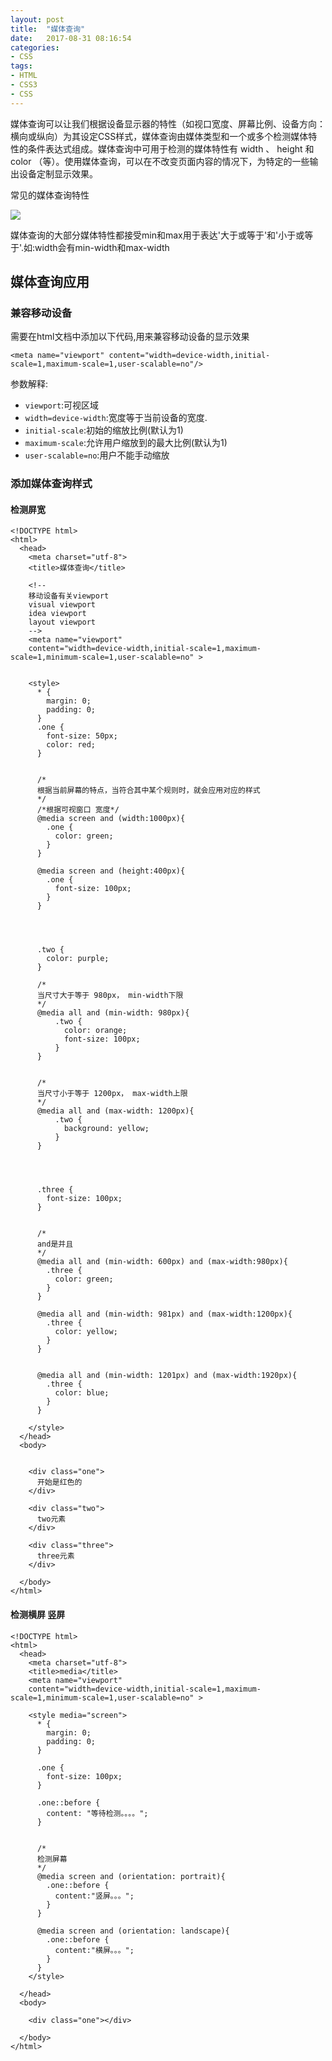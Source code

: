 ```yaml
---
layout: post
title:  "媒体查询"
date:   2017-08-31 08:16:54
categories:
- CSS
tags:
- HTML
- CSS3
- CSS
---
```




媒体查询可以让我们根据设备显示器的特性（如视口宽度、屏幕比例、设备方向：横向或纵向）为其设定CSS样式，媒体查询由媒体类型和一个或多个检测媒体特性的条件表达式组成。媒体查询中可用于检测的媒体特性有 width 、 height 和 color （等）。使用媒体查询，可以在不改变页面内容的情况下，为特定的一些输出设备定制显示效果。





常见的媒体查询特性

![](http://assets.qipo.net/media.jpg)

媒体查询的大部分媒体特性都接受min和max用于表达'大于或等于'和'小于或等于'.如:width会有min-width和max-width

## 媒体查询应用

### 兼容移动设备

需要在html文档中添加以下代码,用来兼容移动设备的显示效果

```
<meta name="viewport" content="width=device-width,initial-scale=1,maximum-scale=1,user-scalable=no"/>
```

参数解释:

- `viewport`:可视区域
- `width=device-width`:宽度等于当前设备的宽度.
- `initial-scale`:初始的缩放比例(默认为1)
- `maximum-scale`:允许用户缩放到的最大比例(默认为1)
- `user-scalable=no`:用户不能手动缩放

### 添加媒体查询样式

#### 检测屏宽

```
<!DOCTYPE html>
<html>
  <head>
    <meta charset="utf-8">
    <title>媒体查询</title>

    <!--
    移动设备有关viewport
    visual viewport
    idea viewport
    layout viewport
    -->
    <meta name="viewport"
    content="width=device-width,initial-scale=1,maximum-scale=1,minimum-scale=1,user-scalable=no" >


    <style>
      * {
        margin: 0;
        padding: 0;
      }
      .one {
        font-size: 50px;
        color: red;
      }


      /*
      根据当前屏幕的特点，当符合其中某个规则时，就会应用对应的样式
      */
      /*根据可视窗口 宽度*/
      @media screen and (width:1000px){
        .one {
          color: green;
        }
      }

      @media screen and (height:400px){
        .one {
          font-size: 100px;
        }
      }




      .two {
        color: purple;
      }

      /*
      当尺寸大于等于 980px， min-width下限
      */
      @media all and (min-width: 980px){
          .two {
            color: orange;
            font-size: 100px;
          }
      }


      /*
      当尺寸小于等于 1200px， max-width上限
      */
      @media all and (max-width: 1200px){
          .two {
            background: yellow;
          }
      }




      .three {
        font-size: 100px;
      }


      /*
      and是并且
      */
      @media all and (min-width: 600px) and (max-width:980px){
        .three {
          color: green;
        }
      }

      @media all and (min-width: 981px) and (max-width:1200px){
        .three {
          color: yellow;
        }
      }


      @media all and (min-width: 1201px) and (max-width:1920px){
        .three {
          color: blue;
        }
      }

    </style>
  </head>
  <body>


    <div class="one">
      开始是红色的
    </div>

    <div class="two">
      two元素
    </div>

    <div class="three">
      three元素
    </div>

  </body>
</html>
```

#### 检测横屏 竖屏

```
<!DOCTYPE html>
<html>
  <head>
    <meta charset="utf-8">
    <title>media</title>
    <meta name="viewport"
    content="width=device-width,initial-scale=1,maximum-scale=1,minimum-scale=1,user-scalable=no" >

    <style media="screen">
      * {
        margin: 0;
        padding: 0;
      }

      .one {
        font-size: 100px;
      }

      .one::before {
        content: "等待检测。。。。";
      }


      /*
      检测屏幕
      */
      @media screen and (orientation: portrait){
        .one::before {
          content:"竖屏。。。";
        }
      }

      @media screen and (orientation: landscape){
        .one::before {
          content:"横屏。。。";
        }
      }
    </style>

  </head>
  <body>

    <div class="one"></div>

  </body>
</html>
```
